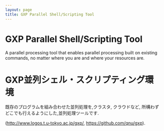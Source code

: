 ```yaml
---
layout: page
title: GXP Parallel Shell/Scripting Tool
---
```


# GXP Parallel Shell/Scripting Tool

A parallel processing tool that enables parallel processing built on existing
commands, no matter where you are and where your resources are.

# GXP並列シェル・スクリプティング環境

既存のプログラムを組み合わせた並列処理を,クラスタ, クラウドなど, 所構わずどこでも行えるようにした,並列処理ツールです.

(<http://www.logos.t.u-tokyo.ac.jp/gxp/>, <https://github.com/qnu/gxp>).

